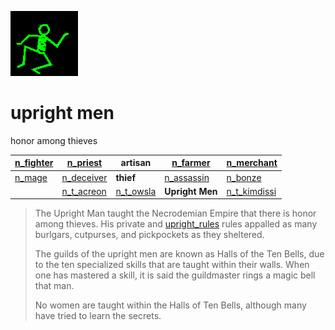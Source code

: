 ![dancer](assets/dancer.gif)

# upright men

 honor among thieves

|  [n_fighter](n_fighter.md)  |  [n_priest](n_priest.md)      | **artisan**                 |  [n_farmer](n_farmer.md)      |  [n_merchant](n_merchant.md)      | 
| --------------------------- | ----------------------------- | --------------------------- | ----------------------------- | --------------------------------- | 
|  [n_mage](n_mage.md)        |  [n_deceiver](n_deceiver.md)  | **thief**                   |  [n_assassin](n_assassin.md)  |  [n_bonze](n_bonze.md)            | 
|                             |  [n_t_acreon](n_t_acreon.md)  |  [n_t_owsla](n_t_owsla.md)  | **Upright Men**               |  [n_t_kimdissi](n_t_kimdissi.md)  | 
>
>   The Upright Man taught the Necrodemian Empire that there is honor among thieves. His private and  [upright_rules](upright_rules.md)  rules appalled as many burlgars, cutpurses, and pickpockets as they sheltered. 
>
>   The guilds of the upright men are known as Halls of the Ten Bells, due to the ten specialized skills that are taught within their walls. When one has mastered a skill, it is said the guildmaster rings a magic bell that man. 
>
>   No women are taught within the Halls of Ten Bells, although many have tried to learn the secrets. 

 